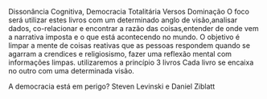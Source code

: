 Dissonância Cognitiva, Democracia Totalitária Versos Dominação
O foco  será  utilizar estes livros com um determinado anglo de visão,analisar dados, co-relacionar e encontrar a razão das coisas,entender de onde vem a narrativa imposta e o que está acontecendo no mundo.
O objetivo é limpar a mente de coisas reativas que as pessoas respondem quando se agarram a crendices e religiosismo, fazer uma reflexão mental com informações limpas.
utilizaremos a princípio 3 livros 
Cada livro se encaixa no outro com uma determinada visão.

A democracia está em perigo?
Steven Levinski e Daniel Ziblatt
